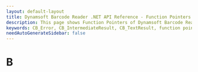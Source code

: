 ```yaml
---
layout: default-layout
title: Dynamsoft Barcode Reader .NET API Reference - Function Pointers
description: This page shows Function Pointers of Dynamsoft Barcode Reader for .NET SDK.
keywords: CB_Error, CB_IntermediateResult, CB_TextResult, function pointers, api reference, .Net
needAutoGenerateSidebar: false
---
```


# B

